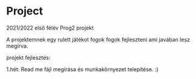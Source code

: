 # Project

2021/2022 első félév Prog2 projekt

A projektemnek egy rulett játékot fogok fogok fejleszteni ami javában lesz megírva.

projekt fejlesztés:

1.hét: Read me fájl megírása és munkakörnyezet telepítése. :)
